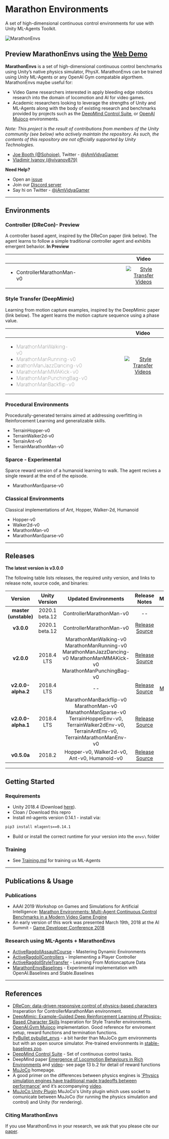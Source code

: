 # Marathon Environments

A set of high-dimensional continuous control environments for use with Unity ML-Agents Toolkit.

![MarathonEnvs](images/MarathonEnvsBanner.gif)

## Preview MarathonEnvs using the **[Web Demo](http://marathonenvs.joebooth.com)**

**MarathonEnvs** is a set of high-dimensional continuous control benchmarks using Unity’s native physics simulator, PhysX. MarathonEnvs can be trained using Unity ML-Agents or any OpenAI Gym compatable algorthem. MarathonEnvs maybe useful for:

* Video Game researchers interested in apply bleeding edge robotics research into the domain of locomotion and AI for video games.
* Academic researchers looking to leverage the strengths of Unity and ML-Agents along with the body of existing research and benchmarks provided by projects such as the [DeepMind Control Suite](https://github.com/deepmind/dm_control), or [OpenAI Mujoco](http://gym.openai.com/envs/#mujoco) environments.

*Note: This project is the result of contributions from members of the Unity community (see below) who actively maintain the repository. As such, the contents of this repository are not officially supported by Unity Technologies.*

* [Joe Booth (@Sohojoe)](https://github.com/Sohojoe), Twitter - [@iAmVidyaGamer](https://twitter.com/iAmVidyaGamer)
* [Vladimir Ivanov (@vivanov879)](https://github.com/vivanov879)

**Need Help?**

* Open an [issue](https://github.com/Unity-Technologies/marathon-envs/issues)
* Join our [Discord server](https://discord.gg/MPEbHPP) 
* Say hi on Twitter - [@iAmVidyaGamer](https://twitter.com/iAmVidyaGamer)

---
## Environments

### Controller (DReCon)- Preview

A controller based agent, inspired by the DReCon paper (link below). The agent learns to follow a simple traditional controller agent and exhibits emergent behavior. **In Preview**

|  | Video |
|:-----------------------------------------------------------------------------|:-----:|
| <ul><li>ControllerMarathonMan-v0&nbsp;&nbsp;&nbsp;&nbsp;&nbsp;&nbsp;&nbsp;&nbsp;&nbsp;&nbsp;&nbsp;&nbsp;&nbsp;&nbsp;&nbsp;&nbsp;&nbsp;&nbsp;&nbsp;&nbsp;&nbsp;&nbsp;&nbsp;&nbsp;&nbsp;&nbsp;&nbsp;&nbsp;&nbsp;&nbsp;&nbsp;&nbsp;&nbsp;&nbsp;&nbsp;&nbsp;&nbsp;&nbsp;&nbsp;&nbsp;&nbsp;&nbsp;&nbsp;&nbsp;&nbsp;&nbsp;&nbsp;&nbsp;&nbsp;&nbsp;&nbsp;&nbsp;&nbsp;&nbsp;</li></ul> | [![Style Transfer Videos](https://img.youtube.com/vi/itUtkgCTma4/mqdefault.jpg)](https://www.youtube.com/watch?v=itUtkgCTma4) |


### Style Transfer (DeepMimic)

Learning from motion capture examples, inspired by the DeepMimic paper (link below). The agent learns the motion capture sequence using a phase value.

|  | Video |
|:-----------------------------------------------------------------------------|:-----:|
| <ul style="font-weight: 100;"><li>MarathonManWalking-v0&nbsp;&nbsp;&nbsp;&nbsp;&nbsp;&nbsp;&nbsp;&nbsp;&nbsp;&nbsp;&nbsp;&nbsp;&nbsp;&nbsp;&nbsp;&nbsp;&nbsp;&nbsp;&nbsp;&nbsp;&nbsp;&nbsp;&nbsp;&nbsp;&nbsp;&nbsp;&nbsp;&nbsp;&nbsp;&nbsp;&nbsp;&nbsp;&nbsp;&nbsp;&nbsp;&nbsp;&nbsp;&nbsp;&nbsp;&nbsp;&nbsp;&nbsp;&nbsp;&nbsp;&nbsp;&nbsp;&nbsp;&nbsp;&nbsp;&nbsp;&nbsp;&nbsp;&nbsp;&nbsp;</li><li>MarathonManRunning-v0</li><li>arathonManJazzDancing-v0</li><li>MarathonManMMAKick-v0</li><li>MarathonManPunchingBag-v0</li><li>MarathonManBackflip-v0</li></ul>     | [![Style Transfer Videos](https://img.youtube.com/vi/eSu1SXnEgsM/mqdefault.jpg)](https://www.youtube.com/watch?v=eSu1SXnEgsM&list=PLX7INEUkOHp-uXg6xhqDWuDT4ENb6sSWA&index=1) |



### Procedural Environments

Procedurally-generated terrains aimed at addressing overfitting in Reinforcement Learning and generalizable skills. 

* TerrainHopper-v0
* TerrainWalker2d-v0
* TerrainAnt-v0
* TerrainMarathonMan-v0

### Sparce - Experimental

Sparce reward version of a humanoid learning to walk. The agent recives a single reward at the end of the episode.

* MarathonManSparse-v0

### Classical Environments

Classical implementations of Ant, Hopper, Walker-2d, Humanoid

* Hopper-v0
* Walker2d-v0
* MarathonMan-v0
* MarathonManSparse-v0


---
## Releases

**The latest version is v3.0.0** 

The following table lists releases, the required unity version, and links to release note, source code, and binaries:

 **Version** | **Unity Version** | **Updated Environments** | **Release Notes** | **MacOS** | **Windows** | **Linux** | **Web** |
|:-------:|:------------:|:-------------------:|:-------:|:--------:|:--------:|:---------:|:---------:|
| **master (unstable)** | 2020.1 beta.12 | ControllerMarathonMan-v0 | -- | -- | -- | -- | -- |
| **v3.0.0** | 2020.1 beta.12 | ControllerMarathonMan-v0 | [Release](https://github.com/Unity-Technologies/marathon-envs/releases/tag/v3.0.0) [Source](https://github.com/Unity-Technologies/marathon-envs/tree/v3.0.0) | -- | -- | -- | -- |
| **v2.0.0** | 2018.4 LTS | MarathonManWalking-v0 MarathonManRunning-v0 MarathonManJazzDancing-v0 MarathonManMMAKick-v0 MarathonManPunchingBag-v0 | [Release](https://github.com/Unity-Technologies/marathon-envs/releases/tag/v2.0.0) [Source](https://github.com/Unity-Technologies/marathon-envs/tree/v2.0.0) | -- | -- | -- | [Web](http://marathonenvs.joebooth.com) |
| **v2.0.0-alpha.2** | 2018.4 LTS | -- | [Release](https://github.com/Unity-Technologies/marathon-envs/releases/tag/v2.0.0-alpha.2) [Source](https://github.com/Unity-Technologies/marathon-envs/tree/v2.0.0-alpha.2) | [MacOS](https://github.com/Unity-Technologies/marathon-envs/releases/download/v2.0.0-alpha.2/MarathonEnvsMacOS.zip) | [Windows](https://github.com/Unity-Technologies/marathon-envs/releases/download/v2.0.0-alpha.2/MarathonEnvsWindows.zip) | [Linux](https://github.com/Unity-Technologies/marathon-envs/releases/download/v2.0.0-alpha.2/MarathonEnvsLinux.zip) | -- |
| **v2.0.0-alpha.1** | 2018.4 LTS | MarathonManBackflip-v0 MarathonMan-v0 ManathonManSparse-v0 TerrainHopperEnv-v0, TerrainWalker2dEnv-v0, TerrainAntEnv-v0, TerrainMarathonManEnv-v0 | [Release](https://github.com/Unity-Technologies/marathon-envs/releases/tag/v2.0.0-alpha.1) [Source](https://github.com/Unity-Technologies/marathon-envs/tree/v2.0.0-alpha.1) | -- | -- | -- | -- |
| **v0.5.0a** | 2018.2 | Hopper-v0, Walker2d-v0, Ant-v0, Humanoid-v0 | [Release](https://github.com/Unity-Technologies/marathon-envs/releases/tag/0.5.0a) [Source](https://github.com/Unity-Technologies/marathon-envs/tree/0.5.0a) | -- | -- | -- | -- |



---

## Getting Started

### Requirements

* Unity 2018.4 (Download [here](https://unity3d.com/get-unity/download)).
* Cloan / Download this repro
* Install ml-agents version 0.14.1 - install via:

``` sh
pip3 install mlagents==0.14.1
```

* Build or install the correct runtime for your version into the `envs\` folder

### Training

* See [Training.md](Training.md) for training us ML-Agents

---

## Publications & Usage

### Publications

* AAAI 2019 Workshop on Games and Simulations for Artificial Intelligence: [Marathon Environments: Multi-Agent Continuous Control Benchmarks in a Modern Video Game Engine](https://arxiv.org/abs/1902.09097)
* An early version of this work was presented March 19th, 2018 at the AI Summit - [Game Developer Conference 2018](http://schedule.gdconf.com/session/beyond-bots-making-machine-learning-accessible-and-useful/856147)

### Research using ML-Agents + MarathonEnvs

* [ActiveRagdollAssaultCourse](https://github.com/Sohojoe/ActiveRagdollAssaultCourse) - Mastering Dynamic Environments
* [ActiveRagdollControllers](https://github.com/Sohojoe/ActiveRagdollControllers) - Implementing a Player Controller
* [ActiveRagdollStyleTransfer](https://github.com/Sohojoe/ActiveRagdollStyleTransfer) - Learning From Motioncapture Data
* [MarathonEnvsBaselines](https://github.com/Sohojoe/MarathonEnvsBaselines) - Experimental implementation with OpenAI.Baselines and Stable.Baselines

---

## References
* [DReCon: data-driven responsive control of physics-based characters](https://dl.acm.org/doi/10.1145/3355089.3356536) Insperation for ControllerMarathonMan environment.
* [DeepMimic: Example-Guided Deep Reinforcement Learning of Physics-Based Character Skills](https://arxiv.org/abs/1804.02717) Insperation for Style Transfer environments.
* [OpenAI.Gym Mujoco](https://github.com/openai/gym/tree/master/gym/envs/mujoco) implementation. Good reference for enviroment setup, reward functions and termination functions.
* [PyBullet pybullet_envs](https://pybullet.org) - a bit harder than MuJoCo gym environments but with an open source simulator. Pre-trained environments in [stable-baselines zoo](https://github.com/araffin/rl-baselines-zoo).
* [DeepMind Control Suite](https://github.com/deepmind/dm_control) - Set of continuous control tasks.
* DeepMind paper [Emergence of Locomotion Behaviours in Rich Environments](https://arxiv.org/pdf/1707.02286) and [video](https://youtu.be/hx_bgoTF7bs)- see page 13 b.2 for detail of reward functions
* [MuJoCo](http://www.mujoco.org) homepage.
* A good primer on the differences between physics engines is ['Physics simulation engines have traditional made tradeoffs between performance’](https://homes.cs.washington.edu/~todorov/papers/ErezICRA15.pdf) and it’s accompanying [video](https://homes.cs.washington.edu/~todorov/media/ErezICRA15.mp4).
* [MuJoCo Unity Plugin](http://www.mujoco.org/book/unity.html) MuJoCo's Unity plugin which uses socket to comunicate between MuJoCo (for running the physics simulation and control) and Unity (for rendering).

### Citing MarathonEnvs

If you use MarathonEnvs in your research, we ask that you please cite our [paper](https://arxiv.org/abs/1902.09097).

